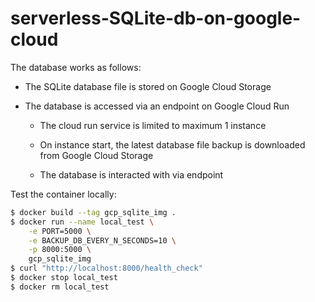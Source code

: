 # serverless-SQLite-db-on-google-cloud

The database works as follows:

* The SQLite database file is stored on Google Cloud Storage

* The database is accessed via an endpoint on Google Cloud Run

    - The cloud run service is limited to maximum 1 instance 

    - On instance start, the latest database file backup is downloaded from Google Cloud Storage

    - The database is interacted with via endpoint

Test the container locally:

```bash
$ docker build --tag gcp_sqlite_img .
$ docker run --name local_test \
    -e PORT=5000 \
    -e BACKUP_DB_EVERY_N_SECONDS=10 \
    -p 8000:5000 \
    gcp_sqlite_img
$ curl "http://localhost:8000/health_check" 
$ docker stop local_test
$ docker rm local_test
```


